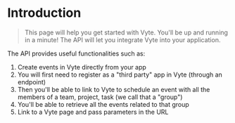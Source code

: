 # Introduction

> This page will help you get started with Vyte. You'll be up and running in a minute! The API will let you integrate Vyte into your application.

The API provides useful functionalities such as:

1. Create events in Vyte directly from your app
  1. You will first need to register as a "third party" app in Vyte (through an endpoint)
  2. Then you'll be able to link to Vyte to schedule an event with all the members of a team, project, task (we call that a "group")
  3. You'll be able to retrieve all the events related to that group
2. Link to a Vyte page and pass parameters in the URL
